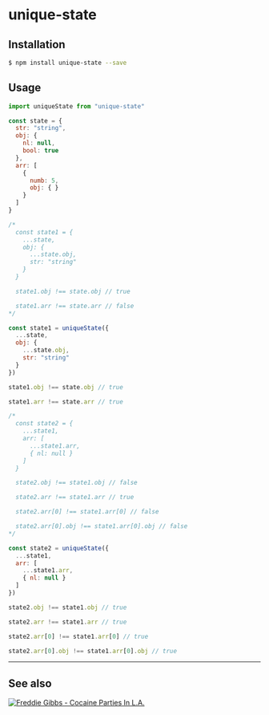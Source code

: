 # unique-state

## Installation

```bash
$ npm install unique-state --save
```

## Usage

```js
import uniqueState from "unique-state"

const state = {
  str: "string",
  obj: {
    nl: null,
    bool: true
  },
  arr: [
    {
      numb: 5,
      obj: { }
    }
  ]
}

/*
  const state1 = {
    ...state,
    obj: {
      ...state.obj,
      str: "string"
    }
  }

  state1.obj !== state.obj // true

  state1.arr !== state.arr // false
*/

const state1 = uniqueState({
  ...state,
  obj: {
    ...state.obj,
    str: "string"
  }
})

state1.obj !== state.obj // true

state1.arr !== state.arr // true

/*
  const state2 = {
    ...state1,
    arr: [
      ...state1.arr,
      { nl: null }
    ]
  }

  state2.obj !== state1.obj // false

  state2.arr !== state1.arr // true

  state2.arr[0] !== state1.arr[0] // false

  state2.arr[0].obj !== state1.arr[0].obj // false
*/

const state2 = uniqueState({
  ...state1,
  arr: [
    ...state1.arr,
    { nl: null }
  ]
})

state2.obj !== state1.obj // true

state2.arr !== state1.arr // true

state2.arr[0] !== state1.arr[0] // true

state2.arr[0].obj !== state1.arr[0].obj // true
```

---

## See also

[![Freddie Gibbs - Cocaine Parties In L.A.](http://i.imgur.com/3oEmep8.jpg)](https://www.youtube.com/watch?v=lGaVPvWdxrU)
